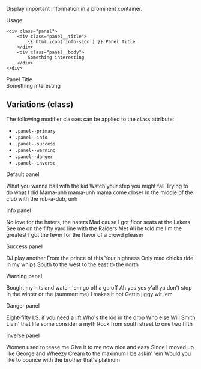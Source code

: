 Display important information in a prominent container.

Usage:

    <div class="panel">
        <div class="panel__title">
            {{ html.icon('info-sign') }} Panel Title
        </div>
        <div class="panel__body">
            Something interesting
        </div>
    </div>

<div class="panel">
    <div class="panel__title">
        <i class="icon-info-sign"></i> Panel Title
    </div>
    <div class="panel__body">
        Something interesting
    </div>
</div>

## Variations (class)

The following modifier classes can be applied to the `class` attribute:

 * `.panel--primary`
 * `.panel--info`
 * `.panel--success`
 * `.panel--warning`
 * `.panel--danger`
 * `.panel--inverse`

<div class="panel">
    <div class="panel__title">
        <i class="icon-info-sign"></i> Default panel
    </div>
    <div class="panel__body">
        <p>What you wanna ball with the kid
Watch your step you might fall
Trying to do what I did
Mama-unh mama-unh mama come closer
In the middle of the club with the rub-a-dub, unh</p>
    </div>
</div>

<div class="panel panel--info">
    <div class="panel__title">
        <i class="icon-question-sign"></i> Info panel
    </div>
    <div class="panel__body">
        <p>No love for the haters, the haters
Mad cause I got floor seats at the Lakers
See me on the fifty yard line with the Raiders
Met Ali he told me I'm the greatest
I got the fever for the flavor of a crowd pleaser</p>
    </div>
</div>

<div class="panel panel--success">
    <div class="panel__title">
        <i class="icon-ok-sign"></i> Success panel
    </div>
    <div class="panel__body">
        <p>DJ play another
From the prince of this
Your highness
Only mad chicks ride in my whips
South to the west to the east to the north</p>
    </div>
</div>

<div class="panel panel--warning">
    <div class="panel__title">
        <i class="icon-warning-sign"></i> Warning panel
    </div>
    <div class="panel__body">
        <p>Bought my hits and watch 'em go off a go off
Ah yes yes y'all ya don't stop
In the winter or the (summertime)
I makes it hot
Gettin jiggy wit 'em</p>
    </div>
</div>

<div class="panel panel--danger">
    <div class="panel__title">
        <i class="icon-exclamation-sign"></i> Danger panel
    </div>
    <div class="panel__body">
        <p>Eight-fifty I.S. if you need a lift
Who's the kid in the drop
Who else Will Smith
Livin' that life some consider a myth Rock from south street to one two fifth</p>
    </div>
</div>

<div class="panel panel--inverse">
    <div class="panel__title">
        <i class="icon-remove-sign"></i> Inverse panel
    </div>
    <div class="panel__body">
        <p>Women used to tease me
Give it to me now nice and easy
Since I moved up like George and Wheezy
Cream to the maximum I be askin' 'em
Would you like to bounce with the brother that's platinum</p>
    </div>
</div>
